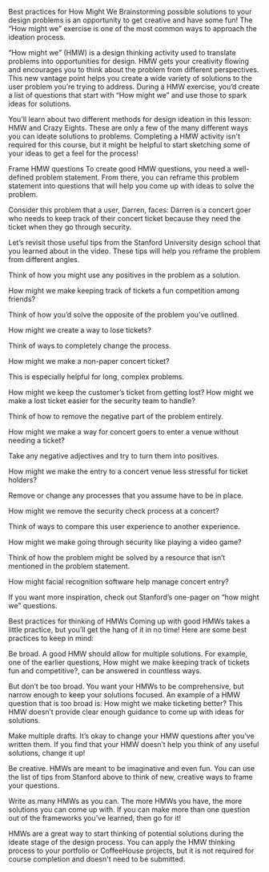 Best practices for How Might We
Brainstorming possible solutions to your design problems is an opportunity to get creative and have some fun! The “How might we” exercise is one of the most common ways to approach the ideation process. 

“How might we” (HMW) is a design thinking activity used to translate problems into opportunities for design. HMW gets your creativity flowing and encourages you to think about the problem from different perspectives. This new vantage point helps you create a wide variety of solutions to the user problem you’re trying to address. During a HMW exercise, you’d create a list of questions that start with “How might we” and use those to spark ideas for solutions.

You'll learn about two different methods for design ideation in this lesson: HMW and Crazy Eights. These are only a few of the many different ways you can ideate solutions to problems. Completing a HMW activity isn't required for this course, but it might be helpful to start sketching some of your ideas to get a feel for the process!  

Frame HMW questions
To create good HMW questions, you need a well-defined problem statement. From there, you can reframe this problem statement into questions that will help you come up with ideas to solve the problem.

Consider this problem that a user, Darren, faces: Darren is a concert goer who needs to keep track of their concert ticket because they need the ticket when they go through security. 

Let’s revisit those useful tips from the Stanford University design school that you learned about in the video. These tips will help you reframe the problem from different angles.


Think of how you might use any positives in the problem as a solution. 

How might we make keeping track of tickets a fun competition among friends? 


Think of how you’d solve the opposite of the problem you’ve outlined. 

How might we create a way to lose tickets?


Think of ways to completely change the process. 

How might we make a non-paper concert ticket? 


This is especially helpful for long, complex problems. 

How might we keep the customer’s ticket from getting lost? How might we make a lost ticket easier for the security team to handle?


Think of how to remove the negative part of the problem entirely. 

How might we make a way for concert goers to enter a venue without needing a ticket?


Take any negative adjectives and try to turn them into positives. 

How might we make the entry to a concert venue less stressful for ticket holders?


Remove or change any processes that you assume have to be in place. 

How might we remove the security check process at a concert?


Think of ways to compare this user experience to another experience.  

How might we make going through security like playing a video game?


Think of how the problem might be solved by a resource that isn’t mentioned in the problem statement. 

How might facial recognition software help manage concert entry?

If you want more inspiration, check out Stanford’s one-pager on “how might we” questions. 

Best practices for thinking of HMWs
Coming up with good HMWs takes a little practice, but you’ll get the hang of it in no time! Here are some best practices to keep in mind:

Be broad. A good HMW should allow for multiple solutions. For example, one of the earlier questions, How might we make keeping track of tickets fun and competitive?, can be answered in countless ways.

But don’t be too broad. You want your HMWs to be comprehensive, but narrow enough to keep your solutions focused. An example of a HMW question that is too broad is: How might we make ticketing better? This HMW doesn’t provide clear enough guidance to come up with ideas for solutions. 

Make multiple drafts. It’s okay to change your HMW questions after you’ve written them. If you find that your HMW doesn’t help you think of any useful solutions, change it up!

Be creative. HMWs are meant to be imaginative and even fun. You can use the list of tips from Stanford above to think of new, creative ways to frame your questions.

Write as many HMWs as you can. The more HMWs you have, the more solutions you can come up with. If you can make more than one question out of the frameworks you’ve learned, then go for it!

HMWs are a great way to start thinking of potential solutions during the ideate stage of the design process. You can apply the HMW thinking process to your portfolio or CoffeeHouse projects, but it is not required for course completion and doesn't need to be submitted. 


